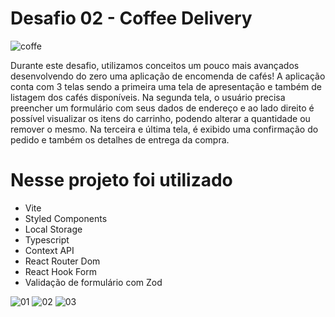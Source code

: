 # Desafio 02 - Coffee Delivery

![coffe](https://user-images.githubusercontent.com/39626457/188664057-fa81ef8c-371c-418b-8af8-cfb83c67db43.png)

Durante este desafio, utilizamos conceitos um pouco mais avançados desenvolvendo do zero uma aplicação de encomenda de cafés! A aplicação conta com 3 telas sendo a primeira uma tela de apresentação e também de listagem dos cafés disponíveis. Na segunda tela, o usuário precisa preencher um formulário com seus dados de endereço e ao lado direito é possível visualizar os itens do carrinho, podendo alterar a quantidade ou remover o mesmo. Na terceira e última tela, é exibido uma confirmação do pedido e também os detalhes de entrega da compra.

# Nesse projeto foi utilizado

* Vite
* Styled Components
* Local Storage
* Typescript
* Context API
* React Router Dom
* React Hook Form
* Validação de formulário com Zod

![01](https://user-images.githubusercontent.com/39626457/204916472-2f735346-124d-41c3-9746-ffafb50dd07b.PNG)
![02](https://user-images.githubusercontent.com/39626457/204916479-923507c9-8ae4-47c9-b924-267a989f81ca.PNG)
![03](https://user-images.githubusercontent.com/39626457/204916481-42b83f8f-8925-4d35-a8ad-44859fd6ca55.PNG)

